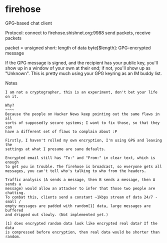 firehose
========

GPG-based chat client

Protocol:
  connect to firehose.shishnet.org:9988
  send packets, receive packets

  packet =
    unsigned short: length of data
	byte[$length]: GPG-encrypted message

  If the GPG message is signed, and the recipient has your public key, you'll
  show up in a window of your own at their end; if not, you'll show up as
  "Unknown". This is pretty much using your GPG keyring as an IM buddy list.


Notes
~~~~~
I am not a cryptographer, this is an experiment, don't bet your life on it.

Why?
~~~~
Because the people on Hacker News keep pointing out the same flaws in all
sorts of supposedly secure systems; I want to fix those, so that they can
have a different set of flaws to complain about :P

Firstly, I haven't rolled my own encryption, I'm using GPG and leaving the
settings at what I presume are sane defaults.

Encrypted email still has "To:" and "From:" in clear text, which is enough
to get you in trouble. The firehose is broadcast, so everyone gets all
messages, you can't tell who's talking to who from the headers.

Traffic analysis (A sends a message, then B sends a message, then A sends a
message) would allow an attacker to infer that those two people are chatting.
To combat this, clients send a constant ~1kbps stream of data 24/7 - small /
empty messages are padded with random[1] data, large messages are buffered
and dripped out slowly. (Not implemented yet.)

[1] does encrypted random data look like encrypted real data? If the data
is compressed before encryption, then real data would be shorter than random.

